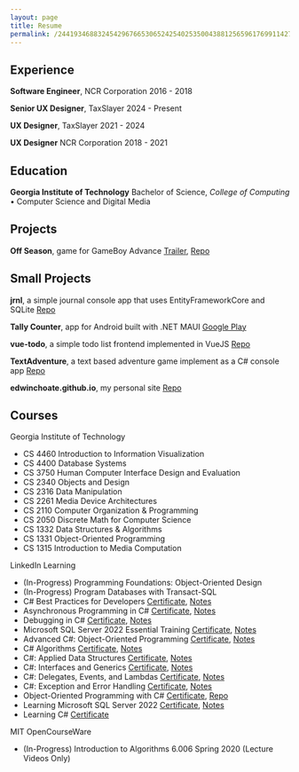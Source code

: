 ```yaml
---
layout: page
title: Resume
permalink: /24419346883245429676653065242540253500438812565961769911427033348802048009006400412216730824592101946506585636/
---
```


## Experience

**Software Engineer**, NCR Corporation 2016 - 2018

**Senior UX Designer**, TaxSlayer 2024 - Present

**UX Designer**, TaxSlayer 2021 - 2024

**UX Designer** NCR Corporation 2018 - 2021

## Education

**Georgia Institute of Technology** Bachelor of Science, _College of Computing_ • Computer Science and Digital Media

## Projects 

**Off Season**, game for GameBoy Advance [Trailer](https://youtu.be/sHuY5Xs_Qag?feature=shared), [Repo](https://github.com/edwinchoate/off-season)

## Small Projects

**jrnl**, a simple journal console app that uses EntityFrameworkCore and SQLite [Repo](https://github.com/edwinchoate/jrnl)

**Tally Counter**, app for Android built with .NET MAUI [Google Play](https://play.google.com/store/apps/details?id=com.edwinchoate.tallycounter)

**vue-todo**, a simple todo list frontend implemented in VueJS [Repo](https://github.com/edwinchoate/vue-todo)

**TextAdventure**, a text based adventure game implement as a C# console app [Repo](https://github.com/edwinchoate/TextAdventure)

**edwinchoate.github.io**, my personal site [Repo](https://github.com/edwinchoate/edwinchoate.github.io)


## Courses

Georgia Institute of Technology

- CS 4460 Introduction to Information Visualization
- CS 4400 Database Systems
- CS 3750 Human Computer Interface Design and Evaluation
- CS 2340 Objects and Design
- CS 2316 Data Manipulation
- CS 2261 Media Device Architectures
- CS 2110 Computer Organization & Programming
- CS 2050 Discrete Math for Computer Science
- CS 1332 Data Structures & Algorithms
- CS 1331 Object-Oriented Programming
- CS 1315 Introduction to Media Computation

LinkedIn Learning

- (In-Progress) Programming Foundations: Object-Oriented Design
- (In-Progress) Program Databases with Transact-SQL
- C# Best Practices for Developers [Certificate](https://www.linkedin.com/learning/certificates/3e534dd64ccd101d7c9e7efa963d1e285074233019dc33c449c167d6a115dbd4?trk=share_certificate), [Notes](https://github.com/edwinchoate/c-sharp-best-practices/blob/main/notes.md)
- Asynchronous Programming in C# [Certificate](https://www.linkedin.com/learning/certificates/81174c3a9298c612223808f91bba8ea8bd949cd87dcb2377ea8ff5c784186ddc?trk=share_certificate), [Notes](https://github.com/edwinchoate/asynchronous-programming-in-c-sharp/blob/main/notes.md)
- Debugging in C# [Certificate](https://www.linkedin.com/learning/certificates/6508653ef761718f45368f47d755e3adbcdc62c6a2091688008e9b714f52f032?trk=share_certificate), [Notes](https://github.com/edwinchoate/debugging-in-c-sharp/blob/main/notes.md)
- Microsoft SQL Server 2022 Essential Training [Certificate](https://www.linkedin.com/learning/certificates/5eab9ecedfe5a2819b3dd44f2dd091c881588606534a037e45929811b6ba67dd?trk=share_certificate), [Notes](https://github.com/edwinchoate/microsoft-sql-server-2022-essential-training/blob/main/notes.md)
- Advanced C#: Object-Oriented Programming [Certificate](https://www.linkedin.com/learning/certificates/c81ba23b3c7183a9b85119f48223a865b9d668bdb78c9f31618504ef89e4ed16?trk=share_certificate), [Notes](https://github.com/edwinchoate/c-sharp-advanced-object-oriented-programming-4406346/blob/main/notes.md)
- C# Algorithms [Certificate](https://www.linkedin.com/learning/certificates/067a4b450048f25d18e65e2677473f90feb493867019eeeb352775012dcb6744?trk=share_certificate), [Notes](https://github.com/edwinchoate/c-sharp-algorithms/blob/main/notes.md)
- C#: Applied Data Structures [Certificate](https://www.linkedin.com/learning/certificates/647125e358cdbbc304a3b5c6865604b9b85a5813b07d7944254033518f3b7b08?trk=share_certificate), [Notes](https://github.com/edwinchoate/c-sharp-applied-data-structures-2813283-1/blob/main/notes.md)
- C#: Interfaces and Generics [Certificate](https://www.linkedin.com/learning/certificates/511edf68206af7f7d40e96843b971c91988e1d659143b7f8300d87271f8974f7?trk=share_certificate), [Notes](https://github.com/edwinchoate/C-sharp-Interfaces-and-generics-3152729/blob/main/notes.md)
- C#: Delegates, Events, and Lambdas [Certificate](https://www.linkedin.com/learning/certificates/01d9b6b003004a12694522127437b9a4cd7479404d4b78adb9462f38beffda4f?trk=share_certificate), [Notes](https://github.com/edwinchoate/c-sharp-delegates-events-and-lambdas-3006906/blob/main/notes.md)
- C#: Exception and Error Handling [Certificate](https://www.linkedin.com/learning/certificates/bd075eadc1b4a77ae695d34c1bb7e548a54210f9adbbfeabad9e6e7ed1645845?trk=share_certificate), [Notes](https://github.com/edwinchoate/c-sharp-exception-and-error-handling-3812037/blob/main/notes.md)
- Object-Oriented Programming with C# [Certificate](https://www.linkedin.com/learning/certificates/539e13c91eb03a2c49a6fc9d237d5689ae2c53b15255debf0020077c7860572a?trk=share_certificate), [Repo](https://github.com/edwinchoate/TextAdventure)
- Learning Microsoft SQL Server 2022 [Certificate](https://www.linkedin.com/learning/certificates/b4279ca44644d527965221e50958681c5fa4d22f52dd8ff2740780684f794fca?trk=share_certificate), [Notes](https://github.com/edwinchoate/learning-microsoft-sql-server-2022/blob/main/notes.md)
- Learning C# [Certificate](https://www.linkedin.com/learning/certificates/1d8eb97bbdb3faafdd8cf2d0178752ac0a13c21e92f339385ec2d753cc683053?trk=share_certificate)

MIT OpenCourseWare

- (In-Progress) Introduction to Algorithms 6.006 Spring 2020 (Lecture Videos Only)
